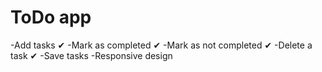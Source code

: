# ToDo app

-Add tasks ✔
-Mark as completed ✔
-Mark as not completed ✔
-Delete a task ✔
-Save tasks
-Responsive design
